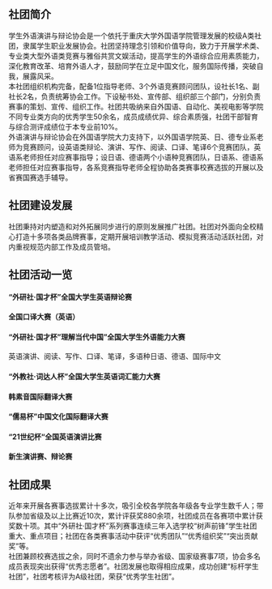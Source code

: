 ## 社团简介
学生外语演讲与辩论协会是一个依托于重庆大学外国语学院管理发展的校级A类社团，隶属学生职业发展协会。社团坚持理念引领和价值导向，致力于开展学术类、专业类大型外语类竞赛与雅俗共赏文娱活动，提高学生的外语综合应用素质能力，深化教育改革、培育外语人才，鼓励同学在立足中国文化，服务国际传播，突破自我，展露风采。  
本社团组织机构完备，配备1位指导老师、3个外语竞赛顾问团队，设社长1名、副社长2名，负责统筹协会工作。下设秘书处、宣传部、组织部三个部门，分别负责赛事的策划、宣传、组织工作。社团共吸纳来自外国语、自动化、美视电影等学院不同专业类方向的优秀学生50余名，成员成绩优异、综合素质强，社团干部智育与综合测评成绩位于本专业前10%。  
外语演讲与辩论协会在外国语学院大力支持下，以外国语学院英、日、德专业系老师为竞赛顾问，设英语类辩论、演讲、写作、阅读、口译、笔译6个竞赛团队，英语系老师担任对应赛事指导；设日语、德语两个小语种竞赛团队，日语系、德语系老师担任对应赛事指导，各系竞赛指导老师全程协助各类赛事校赛选拔的开展以及省赛国赛选手辅导。  

## 社团建设发展  
社团秉持对内塑造和对外拓展同步进行的原则发展推广社团。社团对外面向全校精心打造十多项各类品牌赛事，定期开展培训教学活动、模拟竞赛活动活跃社团，对内重视规范内部工作及成员管培。  

## 社团活动一览  
#### “外研社·国才杯”全国大学生英语辩论赛  
#### 全国口译大赛（英语）  
#### “外研社·国才杯”理解当代中国”全国大学生外语能力大赛  
英语演讲、阅读、写作、口译、笔译，多语种日语、德语、国际中文  
#### “外教社·词达人杯”全国大学生英语词汇能力大赛  
#### 韩素音国际翻译大赛  
#### “儒易杯”中国文化国际翻译大赛  
#### “21世纪杯“全国英语演讲比赛  
#### 新生演讲赛、辩论赛  

## 社团成果  
近年来开展各赛事选拔累计十多次，吸引全校各学院各年级各专业学生数千人；带队参加省级及以上比赛近10次，累计评获奖880余项，社团成员在各赛项中累计获奖数十项。其中“外研社·国才杯”系列赛事连续三年入选学校“树声前锋”学生社团重大、重点项目；社团在各类赛事活动中获评“优秀团队”“优秀组织奖”“突出贡献奖”等。  
社团兼顾校赛选拔之余，同时不遗余力参与举办省级、国家级赛事7项，协会多名成员表现突出获得“优秀志愿者”。社团发展也取得相应成果，成功创建“标杆学生社团”，社团考核评为A级社团，荣获“优秀学生社团”。  